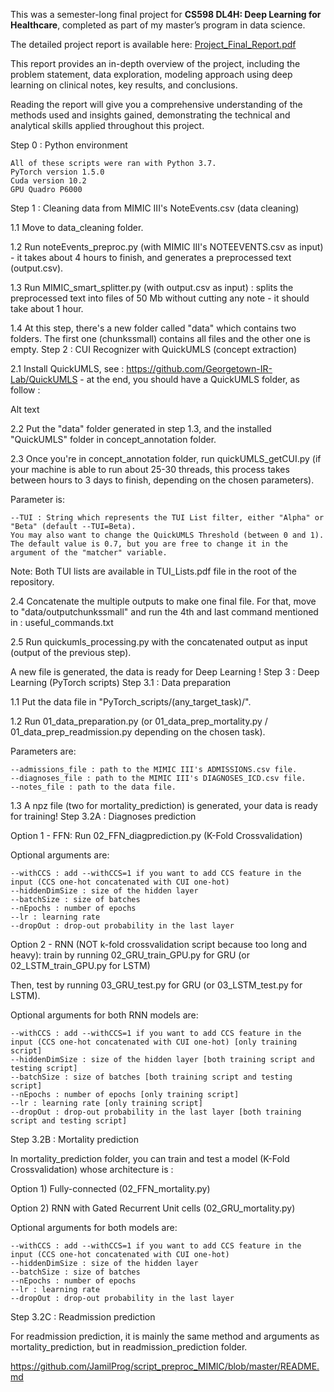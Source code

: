 This was a semester-long final project for **CS598 DL4H: Deep Learning for Healthcare**, completed as part of my master’s program in data science.

The detailed project report is available here: [Project_Final_Report.pdf](./docs/Project_Final_Report.pdf)

This report provides an in-depth overview of the project, including the problem statement, data exploration, modeling approach using deep learning on clinical notes, key results, and conclusions.  

Reading the report will give you a comprehensive understanding of the methods used and insights gained, demonstrating the technical and analytical skills applied throughout this project.



Step 0 : Python environment

    All of these scripts were ran with Python 3.7.
    PyTorch version 1.5.0
    Cuda version 10.2
    GPU Quadro P6000

Step 1 : Cleaning data from MIMIC III's NoteEvents.csv (data cleaning)

1.1 Move to data_cleaning folder.

1.2 Run noteEvents_preproc.py (with MIMIC III's NOTEEVENTS.csv as input) - it takes about 4 hours to finish, and generates a preprocessed text (output.csv).

1.3 Run MIMIC_smart_splitter.py (with output.csv as input) : splits the preprocessed text into files of 50 Mb without cutting any note - it should take about 1 hour.

1.4 At this step, there's a new folder called "data" which contains two folders. The first one (chunkssmall) contains all files and the other one is empty.
Step 2 : CUI Recognizer with QuickUMLS (concept extraction)

2.1 Install QuickUMLS, see : https://github.com/Georgetown-IR-Lab/QuickUMLS - at the end, you should have a QuickUMLS folder, as follow :

Alt text

2.2 Put the "data" folder generated in step 1.3, and the installed "QuickUMLS" folder in concept_annotation folder.

2.3 Once you're in concept_annotation folder, run quickUMLS_getCUI.py (if your machine is able to run about 25-30 threads, this process takes between hours to 3 days to finish, depending on the chosen parameters).

Parameter is:

    --TUI : String which represents the TUI List filter, either "Alpha" or "Beta" (default --TUI=Beta).
    You may also want to change the QuickUMLS Threshold (between 0 and 1). The default value is 0.7, but you are free to change it in the argument of the "matcher" variable.

Note: Both TUI lists are available in TUI_Lists.pdf file in the root of the repository.

2.4 Concatenate the multiple outputs to make one final file. For that, move to "data/outputchunkssmall" and run the 4th and last command mentioned in : useful_commands.txt

2.5 Run quickumls_processing.py with the concatenated output as input (output of the previous step).

A new file is generated, the data is ready for Deep Learning !
Step 3 : Deep Learning (PyTorch scripts)
Step 3.1 : Data preparation

1.1 Put the data file in "PyTorch_scripts/(any_target_task)/".

1.2 Run 01_data_preparation.py (or 01_data_prep_mortality.py / 01_data_prep_readmission.py depending on the chosen task).

Parameters are:

    --admissions_file : path to the MIMIC III's ADMISSIONS.csv file.
    --diagnoses_file : path to the MIMIC III's DIAGNOSES_ICD.csv file.
    --notes_file : path to the data file.

1.3 A npz file (two for mortality_prediction) is generated, your data is ready for training!
Step 3.2A : Diagnoses prediction

Option 1 - FFN: Run 02_FFN_diagprediction.py (K-Fold Crossvalidation)

Optional arguments are:

    --withCCS : add --withCCS=1 if you want to add CCS feature in the input (CCS one-hot concatenated with CUI one-hot)
    --hiddenDimSize : size of the hidden layer
    --batchSize : size of batches
    --nEpochs : number of epochs
    --lr : learning rate
    --dropOut : drop-out probability in the last layer

Option 2 - RNN (NOT k-fold crossvalidation script because too long and heavy): train by running 02_GRU_train_GPU.py for GRU (or 02_LSTM_train_GPU.py for LSTM)

Then, test by running 03_GRU_test.py for GRU (or 03_LSTM_test.py for LSTM).

Optional arguments for both RNN models are:

    --withCCS : add --withCCS=1 if you want to add CCS feature in the input (CCS one-hot concatenated with CUI one-hot) [only training script]
    --hiddenDimSize : size of the hidden layer [both training script and testing script]
    --batchSize : size of batches [both training script and testing script]
    --nEpochs : number of epochs [only training script]
    --lr : learning rate [only training script]
    --dropOut : drop-out probability in the last layer [both training script and testing script]

Step 3.2B : Mortality prediction

In mortality_prediction folder, you can train and test a model (K-Fold Crossvalidation) whose architecture is :

Option 1) Fully-connected (02_FFN_mortality.py)

Option 2) RNN with Gated Recurrent Unit cells (02_GRU_mortality.py)

Optional arguments for both models are:

    --withCCS : add --withCCS=1 if you want to add CCS feature in the input (CCS one-hot concatenated with CUI one-hot)
    --hiddenDimSize : size of the hidden layer
    --batchSize : size of batches
    --nEpochs : number of epochs
    --lr : learning rate
    --dropOut : drop-out probability in the last layer

Step 3.2C : Readmission prediction

For readmission prediction, it is mainly the same method and arguments as mortality_prediction, but in readmission_prediction folder.

https://github.com/JamilProg/script_preproc_MIMIC/blob/master/README.md

